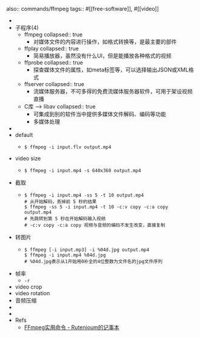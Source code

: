 also:: commands/ffmpeg
tags:: #[[free-software]], #[[video]]

-
- 子程序(4)
  - ffmpeg
    collapsed:: true
    - 对媒体文件的内容进行操作，如格式转换等，是最主要的部件
  - ffplay
    collapsed:: true
    - 简易播放器，虽然没有什么UI，但是能播放各种格式的视频
  - ffprobe
    collapsed:: true
    - 探查媒体文件的属性，如meta标签等，可以选择输出JSON或XML格式
  - ffserver
    collapsed:: true
    - 流媒体服务器，不可多得的免费流媒体服务器软件，可用于架设视频直播
  - C库 --> libav
    collapsed:: true
    - 可集成到别的软件当中提供多媒体文件解码、编码等功能
    - 多媒体处理
-
- default
  - ```shell
    $ ffmpeg -i input.flv output.mp4
    ```
- video size
  - ```shell
    $ ffmpeg -i input.mp4 -s 640x360 output.mp4
    ```
- 截取
  - ```shell
    $ ffmpeg -i input.mp4 -ss 5 -t 10 output.mp4
    # 从开始解码，丢掉前 5 秒的结果
    $ ffmpeg -ss 5 -i input.mp4 -t 10 -c:v copy -c:a copy output.mp4
    # 先跳转到第 5 秒在开始解码输入视频
    # -c:v copy -c:a copy 视频与音频的编码不发生改变，直接复制
    ```
- 转图片
  - ```shell
    $ ffmpeg [-i input.mp3] -i %04d.jpg output.mp4
    $ ffmpeg -i input.mp4 %04d.jpg
    # %04d.jpg表示从1开始用0补全的4位整数为文件名的jpg文件序列
    ```
- 帧率
  - `-r`
- video crop
- video rotation
- 音频压缩
-
-
- Refs
  - [FFmpeg实用命令 - Rutenioum的记事本](https://aenes.com/post/ffmpeg.html)